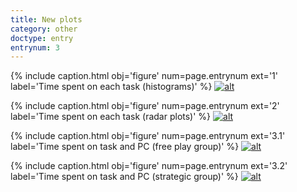 ```yaml
---
title: New plots
category: other
doctype: entry
entrynum: 3
---
```


{% include caption.html 
    obj='figure' 
    num=page.entrynum
    ext='1'
    label='Time spent on each task (histograms)' %}
[![alt]({{site.baseurl}}/img_compressed/histograms_of_time_spent_on_each_task.svg)]({{site.baseurl}}/img/histograms_of_time_spent_on_each_task.svg)

{% include caption.html 
    obj='figure' 
    num=page.entrynum
    ext='2'
    label='Time spent on each task (radar plots)' %}
[![alt]({{site.baseurl}}/img_compressed/time_spent_on_each_task_radar_plots.svg)]({{site.baseurl}}/img/time_spent_on_each_task_radar_plots.svg)

{% include caption.html 
    obj='figure' 
    num=page.entrynum
    ext='3.1'
    label='Time spent on task and PC (free play group)' %}
[![alt]({{site.baseurl}}/img_compressed/stickiness_and_pc_F.svg)]({{site.baseurl}}/img/stickiness_and_pc_F.svg)

{% include caption.html 
    obj='figure' 
    num=page.entrynum
    ext='3.2'
    label='Time spent on task and PC (strategic group)' %}
[![alt]({{site.baseurl}}/img_compressed/stickiness_and_pc_S.svg)]({{site.baseurl}}/img/stickiness_and_pc_S.svg)

